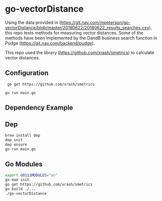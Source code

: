 # go-vectorDistance

Using the data provided in (https://git.nav.com/mpeterson/go-vectorDistance/blob/master/20180622/20180622_results_searches.csv), this repo tests methods for measuring vector distances. Some of the methods have been implemented by the DandB business search function in Pudge (https://git.nav.com/backend/pudge).

This repo used the library (https://github.com/xrash/smetrics) to calculate vector distances.

## Configuration
 ` go get https://github.com/xrash/smetrics`


  `go run main.go`

## Dependency Example

## Dep

```bash
brew install dep
dep init
dep ensure
go run main.go
```

## Go Modules
```bash
export GO111MODULES="on"
go mod init
go get https://github.com/xrash/smetrics
go build ./...
./go-vectorDistance
```
